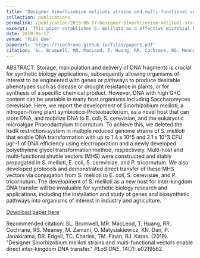 ```yaml
---
title: "Designer Sinorhizobium meliloti strains and multi-functional vectors enable direct inter-kingdom DNA transfer"
collection: publications
permalink: /publication/2019-06-17-Designer-Sinorhizobium-meliloti-strains-and-multi-functional-vectors-enable-direct-inter-kingdom-DNA-transfer
excerpt: 'This paper establishes S. meliloti as a effective microbial host to GC-rich DNA. This research will enable manipulation of soil microbiomes, and cloning of previously difficult DNA.'
date: 2019-06-17
venue: 'PLOS One'
paperurl: 'https://rcochrane.github.io/files/paper1.pdf'
citation: 'SL. Brumwell, MR. MacLeod, T. Huang, RR. Cochrane, RS. Meaney, M. Zamani, O. Matysiakiewicz, KN. Dan, P. Janakirama, DR. Edgell, TC. Charles, TM. Finan, BJ. Karas. (2019). &quot;Designer Sinorhizobium meliloti strains and multi-functional vectors enable direct inter-kingdom DNA transfer.&quot; <i>PLoS ONE</i>. 14(7): e0219562.'
---
```

ABSTRACT. Storage, manipulation and delivery of DNA fragments is crucial for synthetic biology applications, subsequently allowing organisms of interest to be engineered with genes or pathways to produce desirable phenotypes such as disease or drought resistance in plants, or for synthesis of a specific chemical product. However, DNA with high G+C content can be unstable in many host organisms including Saccharomyces cerevisiae. Here, we report the development of Sinorhizobium meliloti, a nitrogen-fixing plant symbioticα-Proteobacterium, as a novel host that can store DNA, and mobilize DNA to E. coli, S. cerevisiae, and the eukaryotic microalgae Phaeodactylum tricornutum. To achieve this, we deleted the hsdR restriction-system in multiple reduced genome strains of S. meliloti that enable DNA transformation with up to 1.4 x 10^5 and 2.1 x 10^3 CFU μg^-1 of DNA efficiency using electroporation and a newly developed polyethylene glycol transformation method, respectively. Multi-host and multi-functional shuttle vectors (MHS) were constructed and stably propagated in S. meliloti, E. coli, S. cerevisiae, and P. tricornutum. We also developed protocols and demonstrated direct transfer of these MHS vectors via conjugation from S. meliloti to E. coli, S. cerevisiae, and P. tricornutum. The development of S. meliloti as a new host for inter-kingdom DNA transfer will be invaluable for synthetic biology research and applications, including the installation and study of genes and biosynthetic pathways into organisms of interest in industry and agriculture.

[Download paper here](https://rcochrane.github.io/files/paper1.pdf)

Recommended citation: SL. Brumwell, MR. MacLeod, T. Huang, RR. Cochrane, RS. Meaney, M. Zamani, O. Matysiakiewicz, KN. Dan, P. Janakirama, DR. Edgell, TC. Charles, TM. Finan, BJ. Karas. (2019). "Designer Sinorhizobium meliloti strains and multi-functional vectors enable direct inter-kingdom DNA transfer." <i>PLoS ONE</i>. 14(7): e0219562.

